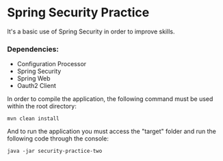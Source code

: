 # Spring Security Practice

It's a basic use of Spring Security in order to improve skills.

### **Dependencies**:

- Configuration Processor
- Spring Security
- Spring Web
- Oauth2 Client





In order to compile the application, the following command must be used within the root directory:

``mvn clean install``

And to run the application you must access the "target" folder and run the following code through the console:

``java -jar security-practice-two``